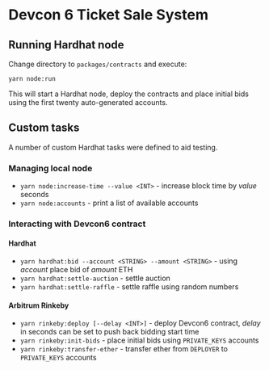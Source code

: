 # Devcon 6 Ticket Sale System

## Running Hardhat node
Change directory to `packages/contracts` and execute:
```shell
yarn node:run
```
This will start a Hardhat node, deploy the contracts and place initial bids using the first twenty auto-generated accounts.

## Custom tasks
A number of custom Hardhat tasks were defined to aid testing.

### Managing local node
- `yarn node:increase-time --value <INT>` - increase block time by *value* seconds
- `yarn node:accounts` - print a list of available accounts

### Interacting with Devcon6 contract

#### Hardhat
- `yarn hardhat:bid --account <STRING> --amount <STRING>` - using *account* place bid of *amount* ETH
- `yarn hardhat:settle-auction` - settle auction
- `yarn hardhat:settle-raffle` - settle raffle using random numbers

#### Arbitrum Rinkeby
- `yarn rinkeby:deploy [--delay <INT>]` - deploy Devcon6 contract, *delay* in seconds can be set to push back bidding start time
- `yarn rinkeby:init-bids` - place initial bids using `PRIVATE_KEYS` accounts
- `yarn rinkeby:transfer-ether` - transfer ether from `DEPLOYER` to `PRIVATE_KEYS` accounts
